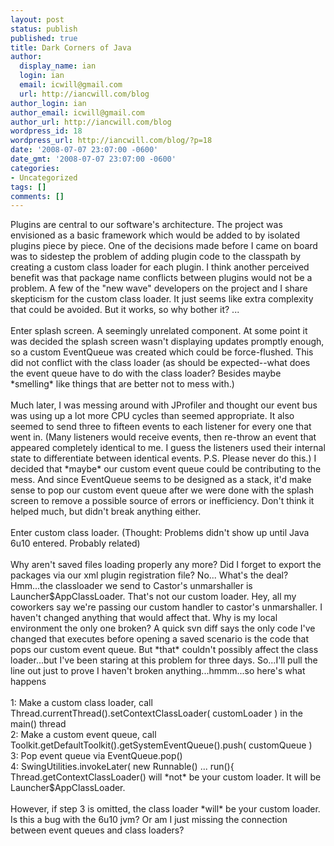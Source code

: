```yaml
---
layout: post
status: publish
published: true
title: Dark Corners of Java
author:
  display_name: ian
  login: ian
  email: icwill@gmail.com
  url: http://iancwill.com/blog
author_login: ian
author_email: icwill@gmail.com
author_url: http://iancwill.com/blog
wordpress_id: 18
wordpress_url: http://iancwill.com/blog/?p=18
date: '2008-07-07 23:07:00 -0600'
date_gmt: '2008-07-07 23:07:00 -0600'
categories:
- Uncategorized
tags: []
comments: []
---
```

<p>Plugins are central to our software's architecture.  The project was envisioned as a basic framework which would be added to by isolated plugins piece by piece.  One of the decisions made before I came on board was to sidestep the problem of adding plugin code to the classpath by creating a custom class loader for each plugin.  I think another perceived benefit was that package name conflicts between plugins would not be a problem.  A few of the "new wave" developers on the project and I share skepticism for the custom class loader.  It just seems like extra complexity that could be avoided.  But it works, so why bother it? ...<br &#47;><br &#47;>Enter splash screen.  A seemingly unrelated component.  At some point it was decided the splash screen wasn't displaying updates promptly enough, so a custom EventQueue was created which could be force-flushed.  This did not conflict with the class loader (as should be expected--what does the event queue have to do with the class loader?  Besides maybe *smelling* like things that are better not to mess with.)<br &#47;><br &#47;>Much later, I was messing around with JProfiler and thought our event bus was using up a lot more CPU cycles than seemed appropriate.  It also seemed to send three to fifteen events to each listener for every one that went in.  (Many listeners would receive events, then re-throw an event that appeared completely identical to me.  I guess the listeners used their internal state to differentiate between identical events.  P.S.  Please never do this.)  I decided that *maybe* our custom event queue could be contributing to the mess.  And since EventQueue seems to be designed as a stack, it'd make sense to pop our custom event queue after we were done with the splash screen to remove a possible source of errors or inefficiency.  Don't think it helped much, but didn't break anything either.  <br &#47;><br &#47;>Enter custom class loader.  (Thought:  Problems didn't show up until Java 6u10 entered.  Probably related)<br &#47;><br &#47;>Why aren't saved files loading properly any more?  Did I forget to export the packages via our xml plugin registration file?  No...  What's the deal?   Hmm...the classloader we send to Castor's unmarshaller is Launcher$AppClassLoader.  That's not our custom loader.  Hey, all my coworkers say we're passing our custom handler to castor's unmarshaller.  I haven't changed anything that would affect that.  Why is my local environment the only one broken?  A quick svn diff says the only code I've changed that executes before opening a saved scenario is the code that pops our custom event queue.  But *that* couldn't possibly affect the class loader...but I've been staring at this problem for three days.  So...I'll pull the line out just to prove I haven't broken anything...hmmm...so here's what happens<br &#47;><br &#47;>1:  Make a custom class loader, call Thread.currentThread().setContextClassLoader( customLoader ) in the main() thread<br &#47;>2:  Make a custom event queue, call  Toolkit.getDefaultToolkit().getSystemEventQueue().push( customQueue )<br &#47;>3:  Pop event queue via EventQueue.pop()<br &#47;>4:  SwingUtilities.invokeLater( new Runnable() ... run(){ Thread.getContextClassLoader() will *not* be your custom loader.  It will be Launcher$AppClassLoader.<br &#47;><br &#47;>However, if step 3 is omitted, the class loader *will* be your custom loader.  Is this a bug with the 6u10 jvm?  Or am I just missing the connection between event queues and class loaders?</p>
